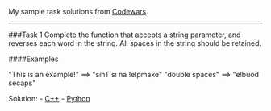 My sample task solutions from [Codewars](https://www.codewars.com).

---
###Task 1
Complete the function that accepts a string parameter, and reverses each word in the string. All spaces in the string should be retained.

####Examples

"This is an example!" ==> "sihT si na !elpmaxe"
"double  spaces"      ==> "elbuod  secaps"

Solution:
    - [C++](solutions/cpp/task_001.cpp)
    - [Python](solutions/python/task_001.cpp)